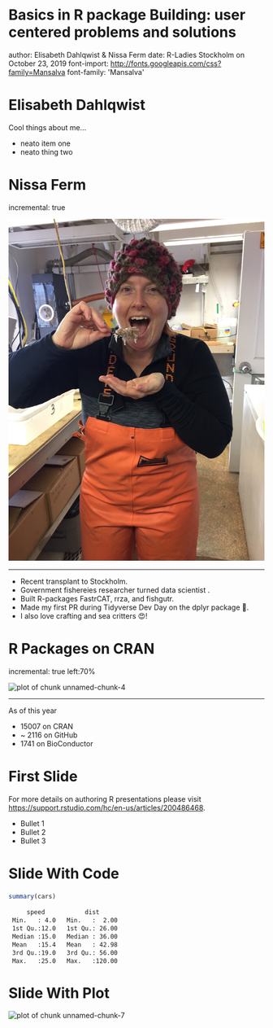 <style>
body {
      background-image: 
      url(https://raw.githubusercontent.com/rladies/starter-kit/master/stickers/hex-logo-with-text.png);
      background-position: left bottom;
      background-attachment: fixed;
      background-repeat: no-repeat;
      background-size: 15% 30%;
}

.section .reveal .state-background {
    background: #2d6b74; 
    background-image: 
    url(https://raw.githubusercontent.com/rladies/starter-kit/master/stickers/hex-logo-with-text.png);
    background-position: right bottom;
    background-attachment: fixed;
    background-repeat: no-repeat;
    background-size: 30% 60%;
}
</style>

Basics in R package Building: user centered problems and solutions
========================================
author: Elisabeth Dahlqwist & Nissa Ferm
date: R-Ladies Stockholm on October 23, 2019
font-import: http://fonts.googleapis.com/css?family=Mansalva
font-family: 'Mansalva'


Elisabeth Dahlqwist
========================================================
Cool things about me...

- neato item one
- neato thing two

Nissa Ferm 
========================================================
incremental: true



![alt text](Package_presentation_files/Eating_krill.JPG)
***
- Recent transplant to Stockholm.
- Government fishereies researcher turned data scientist .
- Built R-packages FastrCAT, rrza, and fishgutr.
- Made my first PR during Tidyverse Dev Day on the dplyr package 🎉.
- I also love crafting and sea critters 😍!

R Packages on CRAN
========================================================
incremental: true 
left:70%





![plot of chunk unnamed-chunk-4](Package_presentation-figure/unnamed-chunk-4-1.gif)
***
As of this year
- 15007 on CRAN 
- ~ 2116 on GitHub
- 1741 on BioConductor


First Slide
========================================================

For more details on authoring R presentations please visit <https://support.rstudio.com/hc/en-us/articles/200486468>.

- Bullet 1
- Bullet 2
- Bullet 3

Slide With Code
========================================================


```r
summary(cars)
```

```
     speed           dist       
 Min.   : 4.0   Min.   :  2.00  
 1st Qu.:12.0   1st Qu.: 26.00  
 Median :15.0   Median : 36.00  
 Mean   :15.4   Mean   : 42.98  
 3rd Qu.:19.0   3rd Qu.: 56.00  
 Max.   :25.0   Max.   :120.00  
```

Slide With Plot
========================================================

![plot of chunk unnamed-chunk-7](Package_presentation-figure/unnamed-chunk-7-1.png)

